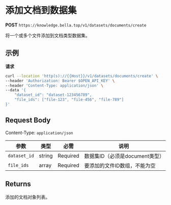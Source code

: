 # 添加文档到数据集

**POST** `https://knowledge.bella.top/v1/datasets/documents/create`

将一个或多个文件添加到文档类型数据集。

## 示例

**请求**
```bash
curl --location 'http(s)://{{Host}}/v1/datasets/documents/create' \
--header 'Authorization: Bearer $OPEN_API_KEY' \
--header 'Content-Type: application/json' \
--data '{
    "dataset_id": "dataset-123456789",
    "file_ids": ["file-123", "file-456", "file-789"]
}'
```

## Request Body
Content-Type: `application/json`

| 参数 | 类型 | 必需 | 说明 |
|-----|------|------|------|
| `dataset_id` | string | Required | 数据集ID（必须是document类型） |
| `file_ids` | array | Required | 要添加的文件ID数组，不能为空 |

## Returns
添加的文档对象列表。
